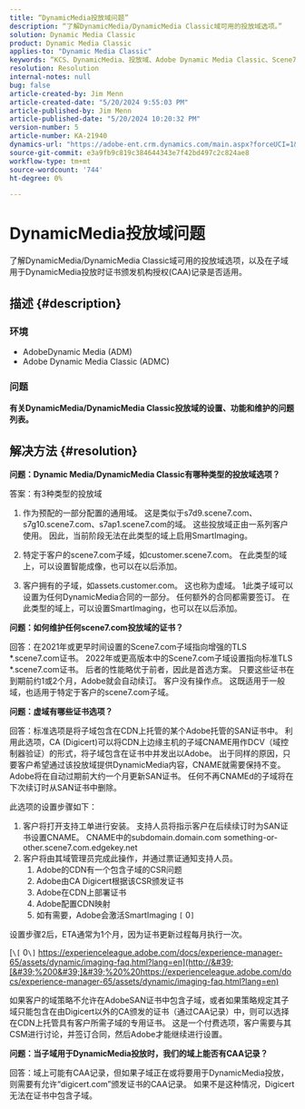 ```yaml
---
title: “DynamicMedia投放域问题”
description: “了解DynamicMedia/DynamicMedia Classic域可用的投放域选项。”
solution: Dynamic Media Classic
product: Dynamic Media Classic
applies-to: "Dynamic Media Classic"
keywords: “KCS、DynamicMedia、投放域、Adobe Dynamic Media Classic、Scene7、常见问题解答、AdobeDynamic Media”
resolution: Resolution
internal-notes: null
bug: false
article-created-by: Jim Menn
article-created-date: "5/20/2024 9:55:03 PM"
article-published-by: Jim Menn
article-published-date: "5/20/2024 10:20:32 PM"
version-number: 5
article-number: KA-21940
dynamics-url: "https://adobe-ent.crm.dynamics.com/main.aspx?forceUCI=1&pagetype=entityrecord&etn=knowledgearticle&id=53a2569c-f316-ef11-9f8a-6045bd006268"
source-git-commit: e3a9fb9c819c384644343e7f42bd497c2c824ae8
workflow-type: tm+mt
source-wordcount: '744'
ht-degree: 0%

---
```


# DynamicMedia投放域问题


了解DynamicMedia/DynamicMedia Classic域可用的投放域选项，以及在子域用于DynamicMedia投放时证书颁发机构授权(CAA)记录是否适用。

## 描述 {#description}


### <b>环境</b>

- AdobeDynamic Media (ADM)
- Adobe Dynamic Media Classic (ADMC)


### <b>问题</b>

<b>有关DynamicMedia/DynamicMedia Classic投放域的设置、功能和维护的问题列表。</b>


## 解决方法 {#resolution}


<b>问题：Dynamic Media/DynamicMedia Classic有哪种类型的投放域选项？</b>

答案：有3种类型的投放域

1) 作为预配的一部分配置的通用域。 这是类似于s7d9.scene7.com、s7g10.scene7.com、s7ap1.scene7.com的域。
这些投放域正由一系列客户使用。 因此，当前阶段无法在此类型的域上启用SmartImaging。

2) 特定于客户的scene7.com子域，如customer.scene7.com。 在此类型的域上，可以设置智能成像，也可以在以后添加。

3) 客户拥有的子域，如assets.customer.com。 这也称为虚域。 1此类子域可以设置为任何DynamicMedia合同的一部分。 任何额外的合同都需要签订。 在此类型的域上，可以设置SmartImaging，也可以在以后添加。

<b>问题：如何维护任何scene7.com投放域的证书？</b>

回答：在2021年或更早时间设置的Scene7.com子域指向增强的TLS \*.scene7.com证书。 2022年或更高版本中的Scene7.com子域设置指向标准TLS \*.scene7.com证书。 后者的性能略优于前者，因此是首选方案。 只要这些证书在到期前约1或2个月，Adobe就会自动续订。 客户没有操作点。 这既适用于一般域，也适用于特定于客户的scene7.com子域。

<b>问题：虚域有哪些证书选项？</b>

回答：标准选项是将子域包含在CDN上托管的某个Adobe托管的SAN证书中。 利用此选项，CA (Digicert)可以将CDN上边缘主机的子域CNAME用作DCV（域控制器验证）的形式，将子域包含在证书中并发出以Adobe。 出于同样的原因，只要客户希望通过该投放域提供DynamicMedia内容，CNAME就需要保持不变。 Adobe将在自动过期前大约一个月更新SAN证书。 任何不再CNAMEd的子域将在下次续订时从SAN证书中删除。

此选项的设置步骤如下：

1. 客户将打开支持工单进行安装。    支持人员将指示客户在后续续订时为SAN证书设置CNAME。
CNAME中的subdomain.domain.com something-or-other.scene7.com.edgekey.net
2. 客户将由其域管理员完成此操作，并通过票证通知支持人员。
   1. Adobe的CDN有一个包含子域的CSR问题
   2. Adobe由CA Digicert根据该CSR颁发证书
   3. Adobe在CDN上部署证书
   4. Adobe配置CDN映射
   5. 如有需要，Adobe会激活SmartImaging `[` 0`]`


设置步骤2后，ETA通常为1个月，因为证书更新过程每月执行一次。

[`\[` 0`\]`  https://experienceleague.adobe.com/docs/experience-manager-65/assets/dynamic/imaging-faq.html?lang=en](http://&#39;[&#39;%200&#39;]&#39;%20%20https://experienceleague.adobe.com/docs/experience-manager-65/assets/dynamic/imaging-faq.html?lang=en)

如果客户的域策略不允许在AdobeSAN证书中包含子域，或者如果策略规定其子域只能包含在由Digicert以外的CA颁发的证书（通过CAA记录）中，则可以选择在CDN上托管具有客户所需子域的专用证书。 这是一个付费选项，客户需要与其CSM进行讨论，并签订合同，然后Adobe才能继续进行设置。

<b>问题：当子域用于DynamicMedia投放时，我们的域上能否有CAA记录？</b>

回答：域上可能有CAA记录，但如果子域正在或将要用于DynamicMedia投放，则需要有允许“digicert.com”颁发证书的CAA记录。 如果不是这种情况，Digicert无法在证书中包含子域。
